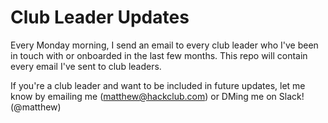 # Club Leader Updates

Every Monday morning, I send an email to every club leader who I've been in touch with or onboarded in the last few months. This repo will contain every email I've sent to club leaders.

If you're a club leader and want to be included in future updates, let me know by emailing me (matthew@hackclub.com) or DMing me on Slack! (@matthew)
